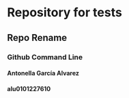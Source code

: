 # Repository for tests
## Repo Rename
### Github Command Line
#### Antonella García Alvarez
#### alu0101227610